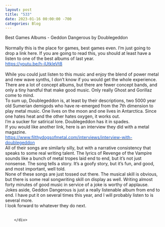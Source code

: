 ```yaml
---
layout: post
title: "533"
date: 2023-01-16 00:00:00 -700
categories: Blog
---
```


<div class="blog-content">
				<div class="paragraph"><span><span>Best </span><span>Games</span><span> Albums - Geddon Dangerous by Doublegeddon&nbsp;</span></span><br><span></span><br><span><span>Normally this is the place for games, best games even. I&rsquo;m just going to drop a link here. If you are going to read this, you should at least have a listen to one of the best albums of last year.&nbsp;</span></span><br><span></span><span><a href="https://youtu.be/h-iUtkleVt8"><span style="color:rgb(17, 85, 204); font-weight:400">https://youtu.be/h-iUtkleVt8</span></a><span>&nbsp;</span></span><br><span></span><br><span><span>While you could just listen to this music and enjoy the blend of power metal and new wave synths, I don&rsquo;t know if you would get the whole experience.</span></span><br><span></span><span><span>There are a lot of concept albums, but there are fewer concept bands, and only a tiny handful that make good music. Only really Ghost and Gorillaz come to mind.</span></span><br><span></span><span><span>To sum up, Doublegeddon is, at least by their descriptions, two 5000 year old Sumerian demigods who have re-emerged from the 7th dimension to play metal music. One lives on the moon and one lives in Antarctica. Since one hates heat and the other hates oxygen, it works out.</span></span><br><span></span><span><span>I&rsquo;m a sucker for satirical lore. Doublegeddon has it in spades.&nbsp;</span></span><br><span></span><span><span>If you would like another link, here is an interview they did with a metal magazine.&nbsp;</span></span><br><span></span><span><a href="https://www.filthydogsofmetal.com/interviews/interview-with-doublegeddon"><span style="color:rgb(17, 85, 204); font-weight:400">https://www.filthydogsofmetal.com/interviews/interview-with-doublegeddon</span></a></span><br><span></span><span><span>All of their songs are similarly silly, but with a narrative consistency that speaks to some real writing talent. The lyrics of Revenge of the Vampire sounds like a bunch of metal tropes laid end to end, but it&rsquo;s not just nonsense. The song tells a story. It&rsquo;s a goofy story, but it&rsquo;s fun, and good, and most important, well told.&nbsp;</span></span><br><span></span><span><span>None of these songs are just tossed out there. The musical skill is obvious, but there is some real songwriting skill on display as well. Writing almost forty minutes of good music in service of a joke is worthy of applause.&nbsp;</span></span><br><span></span><span><span>Jokes aside, Geddon Dangerous is just a really listenable album from end to end. I have put it on several times this year, and I will probably listen to is several more.</span></span><br><span></span><span><span>I look forward to whatever they do next.</span></span><br><span></span><br></div>

		</div>
        